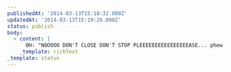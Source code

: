 ```yaml
---
publishedAt: '2014-03-13T15:18:32.000Z'
updatedAt: '2014-03-13T15:19:26.000Z'
status: publish
body:
  - content: |
      OH: "NOOOOO DON'T CLOSE DON'T STOP PLEEEEEEEEEEEEEEEEASE... phew."
    _template: richText
_template: status
---
```


